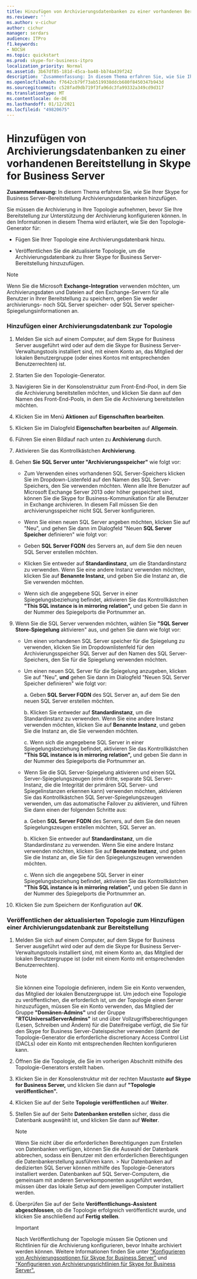 ```yaml
---
title: Hinzufügen von Archivierungsdatenbanken zu einer vorhandenen Bereitstellung in Skype for Business Server
ms.reviewer: ''
ms.author: v-cichur
author: cichur
manager: serdars
audience: ITPro
f1.keywords:
- NOCSH
ms.topic: quickstart
ms.prod: skype-for-business-itpro
localization_priority: Normal
ms.assetid: 3b67df85-181d-45ca-ba48-bb74a439f242
description: 'Zusammenfassung: In diesem Thema erfahren Sie, wie Sie Ihrer Skype for Business Server-Bereitstellung Archivierungsdatenbanken hinzufügen.'
ms.openlocfilehash: f7642cb79f73ab519938ddcb680f8450347b943d
ms.sourcegitcommit: c528fad9db719f3fa96dc3fa99332a349cd9d317
ms.translationtype: MT
ms.contentlocale: de-DE
ms.lasthandoff: 01/12/2021
ms.locfileid: "49820675"
---
```

# <a name="add-archiving-databases-to-an-existing-deployment-in-skype-for-business-server"></a>Hinzufügen von Archivierungsdatenbanken zu einer vorhandenen Bereitstellung in Skype for Business Server
 
**Zusammenfassung:** In diesem Thema erfahren Sie, wie Sie Ihrer Skype for Business Server-Bereitstellung Archivierungsdatenbanken hinzufügen.
  
Sie müssen die Archivierung in Ihre Topologie aufnehmen, bevor Sie Ihre Bereitstellung zur Unterstützung der Archivierung konfigurieren können. In den Informationen in diesem Thema wird erläutert, wie Sie den Topologie-Generator für:
  
- Fügen Sie Ihrer Topologie eine Archivierungsdatenbank hinzu.
    
- Veröffentlichen Sie die aktualisierte Topologie, um die Archivierungsdatenbank zu Ihrer Skype for Business Server-Bereitstellung hinzuzufügen.
    
> [!NOTE]
> Wenn Sie die Microsoft **Exchange-Integration** verwenden möchten, um Archivierungsdaten und Dateien auf den Exchange-Servern für  alle Benutzer in Ihrer Bereitstellung zu speichern, geben Sie weder archivierungs- noch SQL Server speicher- oder SQL Server speicher-Spiegelungsinformationen an.
  
### <a name="add-an-archiving-database-to-your-topology"></a>Hinzufügen einer Archivierungsdatenbank zur Topologie

1. Melden Sie sich auf einem Computer, auf dem Skype for Business Server ausgeführt wird oder auf dem die Skype for Business Server-Verwaltungstools installiert sind, mit einem Konto an, das Mitglied der lokalen Benutzergruppe (oder eines Kontos mit entsprechenden Benutzerrechten) ist.
    
2. Starten Sie den Topologie-Generator.
    
3. Navigieren Sie in der Konsolenstruktur zum Front-End-Pool, in dem Sie die Archivierung bereitstellen möchten, und klicken Sie dann auf den Namen des Front-End-Pools, in dem Sie die Archivierung bereitstellen möchten.
    
4. Klicken Sie im Menü **Aktionen** auf **Eigenschaften bearbeiten**. 
    
5. Klicken Sie im Dialogfeld **Eigenschaften bearbeiten** auf **Allgemein**.
    
6. Führen Sie einen Bildlauf nach unten zu **Archivierung** durch.
    
7. Aktivieren Sie das Kontrollkästchen **Archivierung**.
    
8. Gehen **Sie SQL Server unter "Archivierungsspeicher"** wie folgt vor:
    
   - Zum Verwenden eines vorhandenen SQL Server-Speichers klicken Sie im Dropdown-Listenfeld auf den Namen des SQL Server-Speichers, den Sie verwenden möchten. Wenn alle Ihre Benutzer auf Microsoft Exchange Server 2013 oder höher gespeichert sind, können Sie die Skype for Business-Kommunikation für alle Benutzer in Exchange archivieren. In diesem Fall müssen Sie den archivierungsspeicher nicht SQL Server konfigurieren.
    
   - Wenn Sie einen neuen SQL Server angeben möchten, klicken Sie auf "Neu", und gehen Sie dann im Dialogfeld "Neuen **SQL Server Speicher** definieren" wie folgt vor:
    
   - Geben **SQL Server FQDN** des Servers an, auf dem Sie den neuen SQL Server erstellen möchten.
    
   - Klicken Sie entweder auf **Standardinstanz**, um die Standardinstanz zu verwenden. Wenn Sie eine andere Instanz verwenden möchten, klicken Sie auf **Benannte Instanz**, und geben Sie die Instanz an, die Sie verwenden möchten.
    
   - Wenn sich die angegebene SQL Server in einer Spiegelungsbeziehung befindet, aktivieren Sie das Kontrollkästchen  **"This SQL instance is in mirroring relation",** und geben Sie dann in der Nummer des Spiegelports die Portnummer an.
    
9. Wenn Sie die SQL Server verwenden möchten, wählen Sie **"SQL Server Store-Spiegelung** aktivieren" aus, und gehen Sie dann wie folgt vor:
    
   - Um einen vorhandenen SQL Server speicher für die  Spiegelung zu verwenden, klicken Sie im Dropdownlistenfeld für den Archivierungsspeicher SQL Server auf den Namen des SQL Server-Speichers, den Sie für die Spiegelung verwenden möchten.
    
   - Um einen neuen SQL Server für die Spiegelung anzugeben, klicken Sie auf "Neu", **und** gehen Sie dann im Dialogfeld "Neuen SQL Server Speicher definieren" wie folgt vor:
    
     a. Geben **SQL Server FQDN** des SQL Server an, auf dem Sie den neuen SQL Server erstellen möchten.
    
     b. Klicken Sie entweder auf **Standardinstanz**, um die Standardinstanz zu verwenden. Wenn Sie eine andere Instanz verwenden möchten, klicken Sie auf **Benannte Instanz**, und geben Sie die Instanz an, die Sie verwenden möchten.
    
     c. Wenn sich die angegebene SQL Server in einer Spiegelungsbeziehung befindet, aktivieren Sie das Kontrollkästchen  **"This SQL instance is in mirroring relation",** und geben Sie dann in der Nummer des Spiegelports die Portnummer an.
    
   - Wenn Sie die SQL Server-Spiegelung aktivieren und einen SQL Server-Spiegelungszeugen (eine dritte, separate SQL Server-Instanz, die die Integrität der primären SQL Server- und Spiegelinstanzen erkennen kann) verwenden möchten, aktivieren Sie das Kontrollkästchen SQL Server-Spiegelungszeugen verwenden, um das automatische Failover zu aktivieren, und führen Sie dann einen der folgenden Schritte aus: 
    
     a. Geben **SQL Server FQDN** des Servers, auf dem Sie den neuen Spiegelungszeugen erstellen möchten, SQL Server an.
    
     b. Klicken Sie entweder auf **Standardinstanz**, um die Standardinstanz zu verwenden. Wenn Sie eine andere Instanz verwenden möchten, klicken Sie auf **Benannte Instanz**, und geben Sie die Instanz an, die Sie für den Spiegelungszeugen verwenden möchten.
    
     c. Wenn sich die angegebene SQL Server in einer Spiegelungsbeziehung befindet, aktivieren Sie das Kontrollkästchen  **"This SQL instance is in mirroring relation",** und geben Sie dann in der Nummer des Spiegelports die Portnummer an.
    
10. Klicken Sie zum Speichern der Konfiguration auf **OK**.
    
### <a name="publish-the-updated-topology-to-add-an-archiving-database-to-your-deployment"></a>Veröffentlichen der aktualisierten Topologie zum Hinzufügen einer Archivierungsdatenbank zur Bereitstellung

1. Melden Sie sich auf einem Computer, auf dem Skype for Business Server ausgeführt wird oder auf dem die Skype for Business Server-Verwaltungstools installiert sind, mit einem Konto an, das Mitglied der lokalen Benutzergruppe ist (oder mit einem Konto mit entsprechenden Benutzerrechten).
    
    > [!NOTE]
    > Sie können eine Topologie definieren, indem Sie ein Konto verwenden, das Mitglied der lokalen Benutzergruppe ist. Um jedoch eine Topologie zu veröffentlichen, die erforderlich ist, um der Topologie einen Server hinzuzufügen, müssen Sie ein Konto verwenden, das Mitglied der Gruppe **"Domänen-Admins"** und der Gruppe **"RTCUniversalServerAdmins"** ist und über Vollzugriffsberechtigungen (Lesen, Schreiben und Ändern) für die Dateifreigabe verfügt, die Sie für den Skype for Business Server-Dateispeicher verwenden (damit der Topologie-Generator die erforderliche discretionary Access Control List (DACLs) oder ein Konto mit entsprechenden Rechten konfigurieren kann.
  
2. Öffnen Sie die Topologie, die Sie im vorherigen Abschnitt mithilfe des Topologie-Generators erstellt haben.
    
3. Klicken Sie in der Konsolenstruktur mit der rechten Maustaste **auf Skype for Business Server,** und klicken Sie dann auf **"Topologie veröffentlichen".**
    
4. Klicken Sie auf der Seite **Topologie veröffentlichen** auf **Weiter**.
    
5. Stellen Sie auf der Seite **Datenbanken erstellen** sicher, dass die Datenbank ausgewählt ist, und klicken Sie dann auf **Weiter**. 
    
    > [!NOTE]
    > Wenn Sie nicht über die erforderlichen Berechtigungen zum Erstellen von Datenbanken verfügen, können Sie die Auswahl der Datenbank abbrechen, sodass ein Benutzer mit den erforderlichen Berechtigungen die Datenbankerstellung ausführen kann. > Nur Datenbanken auf dedizierten SQL Server können mithilfe des Topologie-Generators installiert werden. Datenbanken auf SQL Server-Computern, die gemeinsam mit anderen Serverkomponenten ausgeführt werden, müssen über das lokale Setup auf dem jeweiligen Computer installiert werden. 
  
6. Überprüfen Sie auf der Seite **Veröffentlichungs-Assistent abgeschlossen**, ob die Topologie erfolgreich veröffentlicht wurde, und klicken Sie anschließend auf **Fertig stellen**.
    
    > [!IMPORTANT]
    > Nach Veröffentlichung der Topologie müssen Sie Optionen und Richtlinien für die Archivierung konfigurieren, bevor Inhalte archiviert werden können. Weitere Informationen finden Sie unter ["Konfigurieren von Archivierungsoptionen für Skype for Business Server"](configure-archiving-options.md) und ["Konfigurieren von Archivierungsrichtlinien für Skype for Business Server".](configure-archiving-policies.md) 
  

